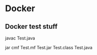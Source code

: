 # Docker
Docker test stuff
-----------------
javac Test.java  

jar cmf Test.mf Test.jar Test.class Test.java


